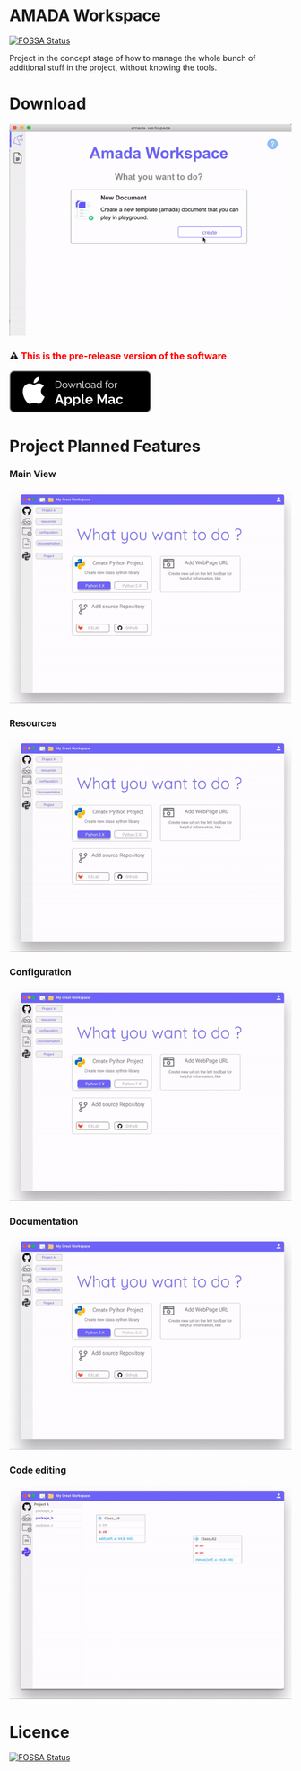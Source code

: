 # AMADA Workspace

[![FOSSA Status](https://app.fossa.io/api/projects/git%2Bgithub.com%2Falexiej%2Famada-workspace.svg?type=shield)](https://app.fossa.io/projects/git%2Bgithub.com%2Falexiej%2Famada-workspace?ref=badge_shield)

Project in the concept stage of how to manage the whole bunch of additional stuff in the project, without knowing the tools.

# Download 



![assets/amada-view.gif](assets/amada-view.gif)

### ⚠ <span style="color:red">This is the pre-release version of the software</span>

[![download for mac](assets/download-mac.png)](https://github.com/alexiej/amada-workspace/releases/download/alpha-01/amada-workspace-0.1.0.dmg)

# Project Planned Features

### Main View

![image-20191115212213308](assets/main-view.gif)

### Resources

![image-20191115212213308](assets/main-resources.gif)

### Configuration

![image-20191115212213308](assets/main-configuration.gif)

### Documentation

![image-20191115212213308](assets/main-documentation.gif)

### Code editing 

![image-20191115212213308](assets/main-code.gif)



# Licence

[![FOSSA Status](https://app.fossa.io/api/projects/git%2Bgithub.com%2Falexiej%2Famada-workspace.svg?type=large)](https://app.fossa.io/projects/git%2Bgithub.com%2Falexiej%2Famada-workspace?ref=badge_large)


